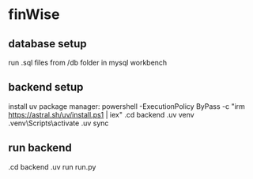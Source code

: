 # finWise

## database setup
  run .sql files from /db folder in mysql workbench

## backend setup
  install uv package manager: powershell -ExecutionPolicy ByPass -c "irm https://astral.sh/uv/install.ps1 | iex"
  .cd backend
  .uv venv
  .venv\Scripts\activate
  .uv sync

## run backend
  .cd backend
  .uv run run.py
